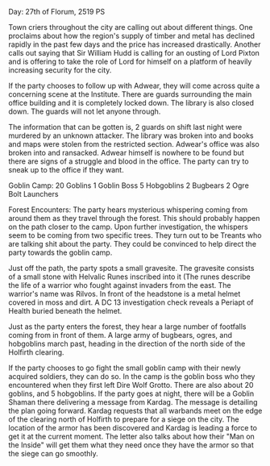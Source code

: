 Day: 27th of Florum, 2519 PS

Town criers throughout the city are calling out about different things. One proclaims about how the region's supply of timber and metal has declined rapidly in the past few days and the price has increased drastically. Another calls out saying that Sir William Hudd is calling for an ousting of Lord Pixton and is offering to take the role of Lord for himself on a platform of heavily increasing security for the city.

If the party chooses to follow up with Adwear, they will come across quite a concerning scene at the Institute. There are guards surrounding the main office building and it is completely locked down. The library is also closed down. The guards will not let anyone through.

The information that can be gotten is, 2 guards on shift last night were murdered by an unknown attacker. The library was broken into and books and maps were stolen from the restricted section. Adwear's office was also broken into and ransacked. Adwear himself is nowhere to be found but there are signs of a struggle and blood in the office. The party can try to sneak up to the office if they want.

Goblin Camp:
20 Goblins
1 Goblin Boss
5 Hobgoblins
2 Bugbears
2 Ogre Bolt Launchers

Forest Encounters:
The party hears mysterious whispering coming from around them as they travel through the forest. This should probably happen on the path closer to the camp. Upon further investigation, the whispers seem to be coming from two specific trees. They turn out to be Treants who are talking shit about the party. They could be convinced to help direct the party towards the goblin camp.

Just off the path, the party spots a small gravesite. The gravesite consists of a small stone with Helvalic Runes inscribed into it (The runes describe the life of a warrior who fought against invaders from the east. The warrior's name was Rilvos. In front of the headstone is a metal helmet covered in moss and dirt. A DC 13 investigation check reveals a Periapt of Health buried beneath the helmet.

Just as the party enters the forest, they hear a large number of footfalls coming from in front of them. A large army of bugbears, ogres, and hobgoblins march past, heading in the direction of the north side of the Holfirth clearing.

If the party chooses to go fight the small goblin camp with their newly acquired soldiers, they can do so. In the camp is the goblin boss who they encountered when they first left Dire Wolf Grotto. There are also about 20 goblins, and 5 hobgoblins. If the party goes at night, there will be a Goblin Shaman there delivering a message from Kardag. The message is detailing the plan going forward. Kardag requests that all warbands meet on the edge of the clearing north of Holfirth to prepare for a siege on the city. The location of the armor has been discovered and Kardag is leading a force to get it at the current moment. The letter also talks about how their "Man on the Inside" will get them what they need once they have the armor so that the siege can go smoothly.
